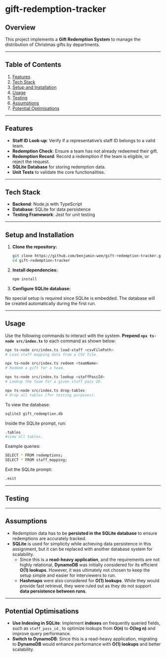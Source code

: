 # gift-redemption-tracker

## Overview

This project implements a **Gift Redemption System** to manage the distribution of Christmas gifts by departments.

---

## Table of Contents

1. [Features](#features)  
2. [Tech Stack](#tech-stack)  
3. [Setup and Installation](#setup-and-installation)  
4. [Usage](#usage)  
5. [Testing](#testing)  
6. [Assumptions](#assumptions)  
7. [Potential Optimisations](#potential-optimisations)  

---

## Features

- **Staff ID Look-up**: Verify if a representative’s staff ID belongs to a valid team.
- **Redemption Check**: Ensure a team has not already redeemed their gift.
- **Redemption Record**: Record a redemption if the team is eligible, or reject the request.
- **SQLite Database** for storing redemption data.
- **Unit Tests** to validate the core functionalities.

---

## Tech Stack

- **Backend**: Node.js with TypeScript  
- **Database**: SQLite for data persistence  
- **Testing Framework**: Jest for unit testing

---

## Setup and Installation

1. **Clone the repository:**

    ```bash
    git clone https://github.com/benjamin-wee/gift-redemption-tracker.git
    cd gift-redemption-tracker
    ```

2. **Install dependencies:**

    ```bash
    npm install
    ```

3. **Configure SQLite database:**

No special setup is required since SQLite is embedded. The database will be created automatically during the first run.

---

## Usage

Use the following commands to interact with the system. **Prepend `npx ts-node src/index.ts`** to each command as shown below:

```bash
npx ts-node src/index.ts load-staff <csvFilePath>
# Load staff mapping data from a CSV file.

npx ts-node src/index.ts redeem <teamName>
# Redeem a gift for a team.

npx ts-node src/index.ts lookup <staffPassId>
# Lookup the team for a given staff pass ID.

npx ts-node src/index.ts drop-tables
# Drop all tables (for testing purposes).
```

To view the database:

```bash
sqlite3 gift_redemption.db
```
Inside the SQLite prompt, run:

```bash
.tables
#view all tables.
```
Example queries:

```bash
SELECT * FROM redemptions;
SELECT * FROM staff_mapping;
```

Exit the SQLite prompt:
```bash
.exit
```
---

## Testing 

---

## Assumptions

- Redemption data has to be **persisted in the SQLite database** to ensure redemptions are accurately tracked.
- **SQLite** is used for simplicity while achieving data persistence in this assignment, but it can be replaced with another database system for scalability.
  - Since this is a **read-heavy application**, and the requirements are not highly relational, **DynamoDB** was initially considered for its efficient **O(1) lookups**. However, it was ultimately not chosen to keep the setup simple and easier for interviewers to run.
  - **Hashmaps** were also considered for **O(1) lookups**. While they would provide fast retrieval, they were ruled out as they do not support **data persistence between runs**.

---

## Potential Optimisations

- **Use Indexing in SQLite**: Implement **indexes** on frequently queried fields, such as `staff_pass_id` , to optimize lookups from **O(n)** to **O(log n)** and improve query performance.
- **Switch to DynamoDB**: Since this is a read-heavy application, migrating to **DynamoDB** would enhance performance with **O(1) lookups** and better scalability.





